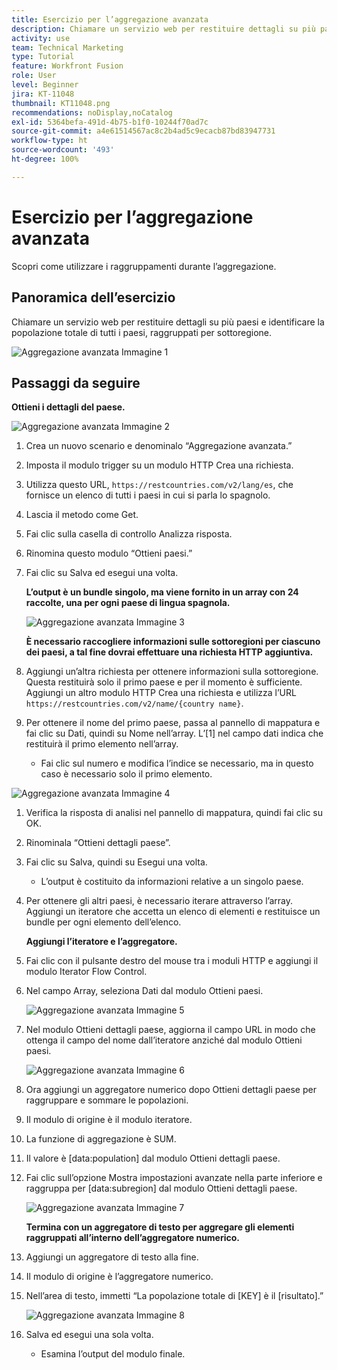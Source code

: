 ```yaml
---
title: Esercizio per l’aggregazione avanzata
description: Chiamare un servizio web per restituire dettagli su più paesi e identificare la popolazione, raggruppata per sottoregione.
activity: use
team: Technical Marketing
type: Tutorial
feature: Workfront Fusion
role: User
level: Beginner
jira: KT-11048
thumbnail: KT11048.png
recommendations: noDisplay,noCatalog
exl-id: 5364befa-491d-4b75-b1f0-10244f70ad7c
source-git-commit: a4e61514567ac8c2b4ad5c9ecacb87bd83947731
workflow-type: ht
source-wordcount: '493'
ht-degree: 100%

---
```


# Esercizio per l’aggregazione avanzata

Scopri come utilizzare i raggruppamenti durante l’aggregazione.

## Panoramica dell’esercizio

Chiamare un servizio web per restituire dettagli su più paesi e identificare la popolazione totale di tutti i paesi, raggruppati per sottoregione.

![Aggregazione avanzata Immagine 1](../12-exercises/assets/advanced-aggregation-walkthrough-1.png)

## Passaggi da seguire

**Ottieni i dettagli del paese.**

![Aggregazione avanzata Immagine 2](../12-exercises/assets/advanced-aggregation-walkthrough-2.png)

1. Crea un nuovo scenario e denominalo “Aggregazione avanzata.”
1. Imposta il modulo trigger su un modulo HTTP Crea una richiesta.
1. Utilizza questo URL, `https://restcountries.com/v2/lang/es`, che fornisce un elenco di tutti i paesi in cui si parla lo spagnolo.
1. Lascia il metodo come Get.
1. Fai clic sulla casella di controllo Analizza risposta.
1. Rinomina questo modulo “Ottieni paesi.”
1. Fai clic su Salva ed esegui una volta.

   **L’output è un bundle singolo, ma viene fornito in un array con 24 raccolte, una per ogni paese di lingua spagnola.**

   ![Aggregazione avanzata Immagine 3](../12-exercises/assets/advanced-aggregation-walkthrough-3.png)

   **È necessario raccogliere informazioni sulle sottoregioni per ciascuno dei paesi, a tal fine dovrai effettuare una richiesta HTTP aggiuntiva.**

1. Aggiungi un’altra richiesta per ottenere informazioni sulla sottoregione. Questa restituirà solo il primo paese e per il momento è sufficiente. Aggiungi un altro modulo HTTP Crea una richiesta e utilizza l’URL `https://restcountries.com/v2/name/{country name}`.
1. Per ottenere il nome del primo paese, passa al pannello di mappatura e fai clic su Dati, quindi su Nome nell’array. L’[1] nel campo dati indica che restituirà il primo elemento nell’array.

   + Fai clic sul numero e modifica l’indice se necessario, ma in questo caso è necessario solo il primo elemento.

![Aggregazione avanzata Immagine 4](../12-exercises/assets/advanced-aggregation-walkthrough-4.png)

1. Verifica la risposta di analisi nel pannello di mappatura, quindi fai clic su OK.
1. Rinominala “Ottieni dettagli paese”.
1. Fai clic su Salva, quindi su Esegui una volta.

   + L’output è costituito da informazioni relative a un singolo paese.

1. Per ottenere gli altri paesi, è necessario iterare attraverso l’array. Aggiungi un iteratore che accetta un elenco di elementi e restituisce un bundle per ogni elemento dell’elenco.

   **Aggiungi l’iteratore e l’aggregatore.**

1. Fai clic con il pulsante destro del mouse tra i moduli HTTP e aggiungi il modulo Iterator Flow Control.
1. Nel campo Array, seleziona Dati dal modulo Ottieni paesi.

   ![Aggregazione avanzata Immagine 5](../12-exercises/assets/advanced-aggregation-walkthrough-5.png)

1. Nel modulo Ottieni dettagli paese, aggiorna il campo URL in modo che ottenga il campo del nome dall’iteratore anziché dal modulo Ottieni paesi.

   ![Aggregazione avanzata Immagine 6](../12-exercises/assets/advanced-aggregation-walkthrough-6.png)

1. Ora aggiungi un aggregatore numerico dopo Ottieni dettagli paese per raggruppare e sommare le popolazioni.
1. Il modulo di origine è il modulo iteratore.
1. La funzione di aggregazione è SUM.
1. Il valore è [data:population] dal modulo Ottieni dettagli paese.
1. Fai clic sull’opzione Mostra impostazioni avanzate nella parte inferiore e raggruppa per [data:subregion] dal modulo Ottieni dettagli paese.

   ![Aggregazione avanzata Immagine 7](../12-exercises/assets/advanced-aggregation-walkthrough-7.png)

   **Termina con un aggregatore di testo per aggregare gli elementi raggruppati all’interno dell’aggregatore numerico.**

1. Aggiungi un aggregatore di testo alla fine.
1. Il modulo di origine è l’aggregatore numerico.
1. Nell’area di testo, immetti “La popolazione totale di [KEY] è il [risultato].”

   ![Aggregazione avanzata Immagine 8](../12-exercises/assets/advanced-aggregation-walkthrough-8.png)

1. Salva ed esegui una sola volta.

   + Esamina l’output del modulo finale.
